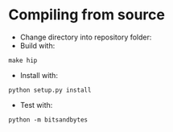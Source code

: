 # Compiling from source

- Change directory into repository folder:
- Build with:

```shell
make hip
```

- Install with:
```shell
python setup.py install 
```

- Test with:
```
python -m bitsandbytes
```
